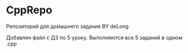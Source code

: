 # CppRepo
Репозиторий для домашнего задания
BY deLong

Добавлен файл с ДЗ по 5 уроку. Выполняются все 5 заданий в одном .cpp

